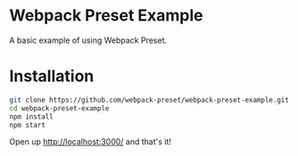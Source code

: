 # Webpack Preset Example
A basic example of using Webpack Preset.

# Installation
```sh
git clone https://github.com/webpack-preset/webpack-preset-example.git
cd webpack-preset-example
npm install
npm start
```
Open up [http://localhost:3000/](http://localhost:3000/) and that's it!

